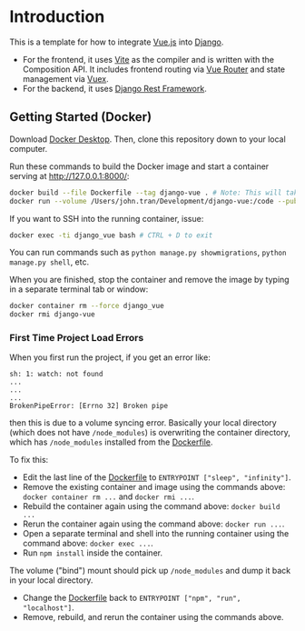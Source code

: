 # Introduction

This is a template for how to integrate [Vue.js](https://v3.vuejs.org/) into [Django](https://docs.djangoproject.com/).
- For the frontend, it uses [Vite](https://vitejs.dev/) as the compiler and is written with the Composition API. It includes frontend routing via [Vue Router](https://next.router.vuejs.org/) and state management via [Vuex](https://next.vuex.vuejs.org/).
- For the backend, it uses [Django Rest Framework](https://www.django-rest-framework.org/).


## Getting Started (Docker)
Download [Docker Desktop](https://www.docker.com/products/docker-desktop). Then,
clone this repository down to your local computer.

Run these commands to build the Docker image and start a container serving at http://127.0.0.1:8000/:
```bash
docker build --file Dockerfile --tag django-vue . # Note: This will take a while...
docker run --volume /Users/john.tran/Development/django-vue:/code --publish 8000:8000 --name django_vue django-vue # Point volume to your local repo directory
```

If you want to SSH into the running container, issue:
```bash
docker exec -ti django_vue bash # CTRL + D to exit
```
You can run commands such as `python manage.py showmigrations`, `python manage.py shell`, etc.

When you are finished, stop the container and remove the image by typing in a separate terminal tab or
window:
```bash
docker container rm --force django_vue
docker rmi django-vue
```

### First Time Project Load Errors
When you first run the project, if you get an error like:
```
sh: 1: watch: not found
...
...
...
BrokenPipeError: [Errno 32] Broken pipe
```
then this is due to a volume syncing error. Basically your local directory (which does not have `/node_modules`) is overwriting the container directory, which has `/node_modules` installed from the [Dockerfile](./Dockerfile).

To fix this:
- Edit the last line of the [Dockerfile](./Dockerfile) to `ENTRYPOINT ["sleep", "infinity"]`.
- Remove the existing container and image using the commands above: `docker container rm ...` and `docker rmi ...`.
- Rebuild the container again using the command above: `docker build ...`
- Rerun the container again using the command above: `docker run ...`.
- Open a separate terminal and shell into the running container using the command above: `docker exec ...`.
- Run `npm install` inside the container.

The volume ("bind") mount should pick up `/node_modules` and dump it back in your local directory.
- Change the [Dockerfile](./Dockerfile) back to `ENTRYPOINT ["npm", "run", "localhost"]`.
- Remove, rebuild, and rerun the container using the commands above.
